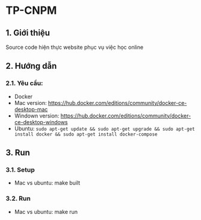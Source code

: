 # TP-CNPM

## 1. Giới thiệu
Source code hiện thực website phục vụ việc học online

## 2. Hướng dẫn

### 2.1. Yêu cầu:
-  Docker
- Mac version: https://hub.docker.com/editions/community/docker-ce-desktop-mac
- Windown version: https://hub.docker.com/editions/community/docker-ce-desktop-windows
- Ubuntu: `sudo apt-get update && sudo apt-get upgrade && sudo apt-get install docker && sudo apt-get install docker-compose`

## 3. Run

### 3.1. Setup
- Mac vs ubuntu: make built

### 3.2. Run
- Mac vs ubuntu: make run
